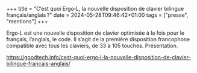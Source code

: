 +++
title = "C’est quoi Ergo‑L, la nouvelle disposition de clavier bilingue français/anglais ?"
date = 2024-05-28T09:46:42+01:00
tags = ["presse", "mentions"]
+++

Ergo‑L est une nouvelle disposition de clavier optimisée à la fois pour le français, l’anglais, le code. Il s’agit de la première disposition francophone compatible avec tous les claviers, de 33 à 105 touches. Présentation.

<https://goodtech.info/cest-quoi-ergo‑l-la-nouvelle-disposition-de-clavier-bilingue-francais-anglais/>

<!--more-->
